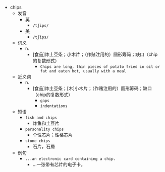 - chips
  - 发音
    - 英
      - `/tʃips/`
    - 美
      - `/tʃips/`
  - 词义
    - n.
      - [食品]炸土豆条；小木片；（作赌注用的）圆形筹码；缺口（chip的复数形式）
        - `Chips are long, thin pieces of potato fried in oil or fat and eaten hot, usually with a meal`
  - 近义词
    - n.
      - [食品]炸土豆条；[木]小木片；（作赌注用的）圆形筹码；缺口（chip的复数形式）
        - `gaps`
        - `indentations`
  - 短语
    - `fish and chips`
      - 炸鱼和土豆片 
    - `personality chips`
      - 个性芯片；性格芯片 
    - `stone chips`
      - 石片，石屑 
  - 例句
    - `...an electronic card containing a chip.`
      - …一张带有芯片的电子卡。

